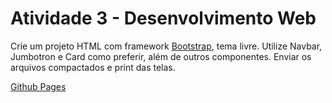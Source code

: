 # Atividade 3 - Desenvolvimento Web

Crie um projeto HTML com framework [Bootstrap](https://getbootstrap.com.br/), tema livre. Utilize Navbar, Jumbotron e Card como preferir, além de outros componentes. Enviar os arquivos compactados e print das telas.

[Github Pages](#)